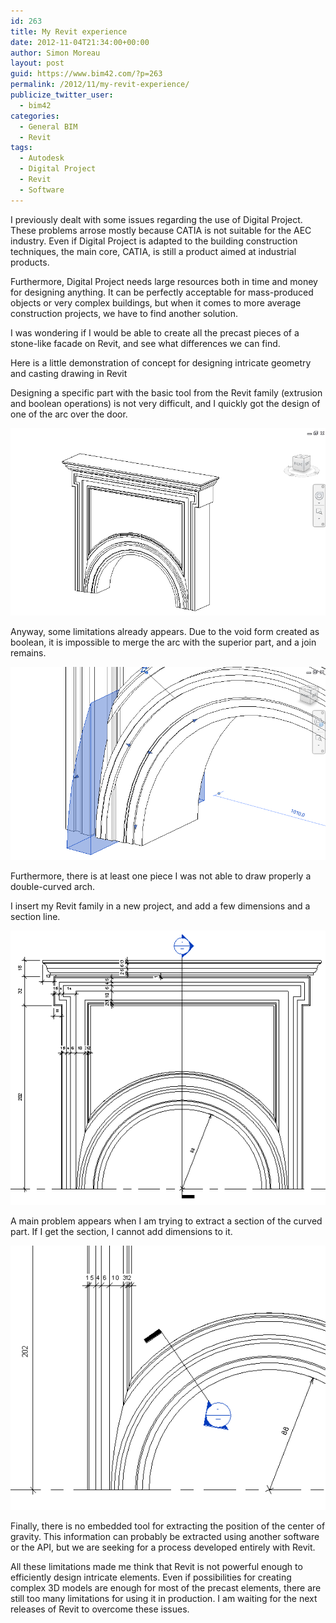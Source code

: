 ```yaml
---
id: 263
title: My Revit experience
date: 2012-11-04T21:34:00+00:00
author: Simon Moreau
layout: post
guid: https://www.bim42.com/?p=263
permalink: /2012/11/my-revit-experience/
publicize_twitter_user:
  - bim42
categories:
  - General BIM
  - Revit
tags:
  - Autodesk
  - Digital Project
  - Revit
  - Software
---
```

I previously dealt with some issues regarding the use of Digital Project. These problems arrose mostly because CATIA is not suitable for the AEC industry. Even if Digital Project is adapted to the building construction techniques, the main core, CATIA, is still a product aimed at industrial products.

Furthermore, Digital Project needs large resources both in time and money for designing anything. It can be perfectly acceptable for mass-produced objects or very complex buildings, but when it comes to more average construction projects, we have to find another solution.

I was wondering if I would be able to create all the precast pieces of a stone-like facade on Revit, and see what differences we can find.

Here is a little demonstration of concept for designing intricate geometry and casting drawing in Revit

Designing a specific part with the basic tool from the Revit family (extrusion and boolean operations) is not very difficult, and I quickly got the design of one of the arc over the door.

![basic3dshape](/assets/2012/11/basic3dshape.png)

Anyway, some limitations already appears. Due to the void form created as boolean, it is impossible to merge the arc with the superior part, and a join remains.

![boolean](/assets/2012/11/boolean.png)

Furthermore, there is at least one piece I was not able to draw properly a double-curved arch.

I insert my Revit family in a new project, and add a few dimensions and a section line.

![elevation](/assets/2012/11/elevation.png)

A main problem appears when I am trying to extract a section of the curved part. If I get the section, I cannot add dimensions to it.

![section2](/assets/2012/11/section2.png)

Finally, there is no embedded tool for extracting the position of the center of gravity. This information can probably be extracted using another software or the API, but we are seeking for a process developed entirely with Revit.

All these limitations made me think that Revit is not powerful enough to efficiently design intricate elements. Even if possibilities for creating complex 3D models are enough for most of the precast elements, there are still too many limitations for using it in production. I am waiting for the next releases of Revit to overcome these issues.